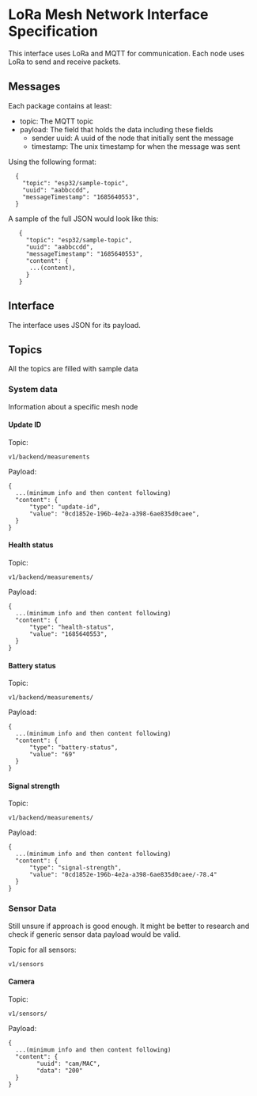 # LoRa Mesh Network Interface Specification
This interface uses LoRa and MQTT for communication. Each node uses LoRa to send and receive packets.

## Messages
Each package contains at least:
- topic: The MQTT topic
- payload: The field that holds the data including these fields
  - sender uuid: A uuid of the node that initially sent the message
  - timestamp: The unix timestamp for when the message was sent

Using the following format:
```
  {
    "topic": "esp32/sample-topic",
    "uuid": "aabbccdd",
    "messageTimestamp": "1685640553",
  }
```

A sample of the full JSON would look like this:
```
   {
     "topic": "esp32/sample-topic",
     "uuid": "aabbccdd",
     "messageTimestamp": "1685640553",
     "content": {
      ...(content),
     }
   }
```

## Interface

The interface uses JSON for its payload.

## Topics

All the topics are filled with sample data

### System data

Information about a specific mesh node

#### Update ID
Topic:
```
v1/backend/measurements
```
Payload:
```
{
  ...(minimum info and then content following)
  "content": {
      "type": "update-id",
      "value": "0cd1852e-196b-4e2a-a398-6ae835d0caee",
  }
}
```

#### Health status
Topic:
```
v1/backend/measurements/
```
Payload:
```
{
  ...(minimum info and then content following)
  "content": {
      "type": "health-status",
      "value": "1685640553",
  }
}
```

#### Battery status
Topic:
```
v1/backend/measurements/
```
Payload:
```
{
  ...(minimum info and then content following)
  "content": {
      "type": "battery-status",
      "value": "69"
  }
}
```

#### Signal strength
Topic:
```
v1/backend/measurements/
```
Payload:
```
{
  ...(minimum info and then content following)
  "content": {
      "type": "signal-strength",
      "value": "0cd1852e-196b-4e2a-a398-6ae835d0caee/-78.4"
  }
}
```

### Sensor Data

Still unsure if approach is good enough. It might be better to research and check if generic sensor data payload would be valid.

Topic for all sensors:
```
v1/sensors
```

#### Camera

Topic:
```
v1/sensors/
```
Payload:
```
{
  ...(minimum info and then content following)
  "content": {
        "uuid": "cam/MAC",
        "data": "200"
  }
}
```

